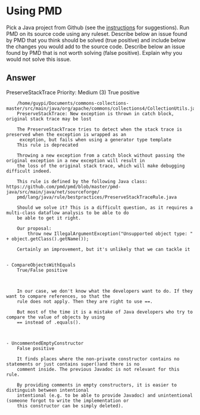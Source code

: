 # Using PMD

Pick a Java project from Github (see the [instructions](../sujet.md) for suggestions). Run PMD on its source code using any ruleset. Describe below an issue found by PMD that you think should be solved (true positive) and include below the changes you would add to the source code. Describe below an issue found by PMD that is not worth solving (false positive). Explain why you would not solve this issue.

## Answer

 PreserveStackTrace
		Priority: Medium (3)
		True positive
		
		/home/guypi/Documents/commons-collections-master/src/main/java/org/apache/commons/collections4/CollectionUtils.java:1459:	
		PreserveStackTrace: New exception is thrown in catch block, original stack trace may be lost
		
		The PreserveStackTrace tries to detect when the stack trace is preserved when the exception is wrapped as an
		 exception, but fails when using a generator type template
		This rule is deprecated
		
		Throwing a new exception from a catch block without passing the original exception in a new exception will result in 
		the loss of the original stack trace, which will make debugging difficult indeed.
	
		This rule is defined by the following Java class: https://github.com/pmd/pmd/blob/master/pmd-java/src/main/java/net/sourceforge/
		pmd/lang/java/rule/bestpractices/PreserveStackTraceRule.java
		
		Should we solve it? This is a difficult question, as it requires a multi-class dataflow analysis to be able to do 
		be able to get it right.

		Our proposal:
			throw new IllegalArgumentException("Unsupported object type: " + object.getClass().getName());
		
		Certainly an improvement, but it's unlikely that we can tackle it
		
		
	- CompareObjectsWithEquals
		True/False positive
	
	

		In our case, we don't know what the developers want to do. If they want to compare references, so that the 
		rule does not apply. Then they are right to use ==.

		But most of the time it is a mistake of Java developers who try to compare the value of objects by using 
		== instead of .equals().

		
		
	- UncommentedEmptyConstructor
		False positive
		
		It finds places where the non-private constructor contains no statements or just contains super()and there is no 				
		comment inside. The previous Javadoc is not relevant for this rule.

		By providing comments in empty constructors, it is easier to distinguish between intentional 
		intentional (e.g. to be able to provide Javadoc) and unintentional (someone forgot to write the implementation or 
		this constructor can be simply deleted). 

